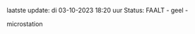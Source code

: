 laatste update: 
di 03-10-2023 18:20   uur 
Status: FAALT - geel - 
<div class="service Y">microstation</div>